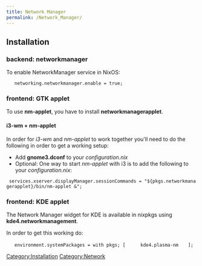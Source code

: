 ```yaml
---
title: Network Manager
permalink: /Network_Manager/
---
```


Installation
------------

### backend: networkmanager

To enable NetworkManager service in NixOS:

`   networking.networkmanager.enable = true;`

### frontend: GTK applet

To use **nm-applet**, you have to install **networkmanagerapplet**.

#### i3-wm + nm-applet

In order for *i3-wm* and *nm-applet* to work together you'll need to do the following in order to get a working setup:

-   Add **gnome3.dconf** to your *configuration.nix*
-   Optional: One way to start *nm-applet* with i3 is to add the following to your *configuration.nix*:

` services.xserver.displayManager.sessionCommands = "${pkgs.networkmanagerapplet}/bin/nm-applet &";`

### frontend: KDE applet

The Network Manager widget for KDE is available in nixpkgs using **kde4.networkmanagement**.

In order to get this working do:

`   environment.systemPackages = with pkgs; [`
`     kde4.plasma-nm`
`   ];`

[Category:Installation](/Category:Installation "wikilink") [Category:Network](/Category:Network "wikilink")